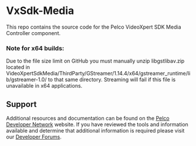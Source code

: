 # VxSdk-Media

This repo contains the source code for the Pelco VideoXpert SDK Media Controller component.

### Note for x64 builds:
Due to the file size limit on GitHub you must manually unzip libgstlibav.zip located in VideoXpertSdkMedia/ThirdParty/GStreamer/1.14.4/x64/gstreamer_runtime/lib/gstreamer-1.0/ to that same directory. Streaming will fail if this file is unavailable in x64 applications.

## Support

Additional resources and documentation can be found on the [Pelco Developer Network](http://pdn.pelco.com) website.  If you have reviewed the tools and information available and determine that additional information is required please visit our [Developer Forums](http://pdn.pelco.com/forum).
